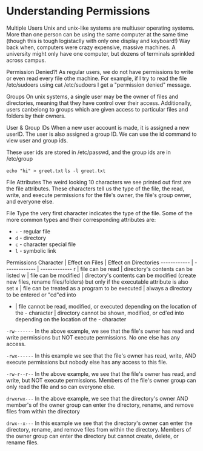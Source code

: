 # Understanding Permissions

Multiple Users
Unix and unix-like systems are multiuser operating systems. More than one person can be using the same computer at the same time (though this is tough logistaclly with only one display and keyboard!)
Way back when, computers were crazy expensive, massive machines. A university might only have one computer, but dozens of terminals sprinkled across campus.

Permission Denied?!
As regular users, we do not have permissions to write or even read every file othe machine.
For example, if I try to read the file /etc/sudoers using cat /etc/sudoers I get a "permission denied" message.

Groups
On unix systems, a single user may be the owner of files and directories, meaning that they have control over their access.
Additionally, users canbelong to groups which are given access to particular files and folders by their owners.

User & Group IDs
When a new user account is made, it is assigned a new userID. The user is also assigned a group ID.
We can use the id command to view user and group ids.

These user ids are stored in /etc/passwd, and the group ids are in /etc/group

`echo "hi" > greet.txt`
`ls -l greet.txt`

File Attributes
The weird looking 10 characters we see printed out first are the file attributes.
These characters tell us the type of the file, the read, write, and execute permissions for the file's owner, the file's group owner, and everyone else.

File Type
the very first character indicates the type of the file. Some of the more common types and their corresponding attributes are: 
- `-` - regular file
- `d` - directory
- `c` - character special file
- `l` - symbolic link

Permissions
Character | Effect on Files | Effect on Directories
------------ | ------------- | ------------- 
r | file can be read | directory's contents can be listed
w | file can be modified | directory's contents can be modified (create new files, rename files/folders) but only if the executable attribute is also set
x | file can be treated as a program to be executed | always a directory to be entered or "cd"ed into
- | file cannot be read, modified, or executed depending on the location of the - character | directory cannot be shown, modified, or cd'ed into depending on the location of the - character

`-rw-------`
In the above example, we see that the file's owner has read and write permissions but NOT execute permissions.
No one else has any access.

`-rwx------`
In this example we see that the file's owner has read, write, AND execute permissions but nobody else has any access to this file.

`-rw-r--r--`
In the above example, we see that the file's owner has read, and write, but NOT execute permissions.
Members of the file's owner group can only read the file and so can everyone else.

`drwxrwx---`
In the above example, we see that the directory's owner AND member's of the owner group can enter the directory, rename, and remove files from within the directory

`drwx--x---`
In this example we see that the directory's owner can enter the directory, rename, and remove files from within the directory. Members of the owner group can enter the directory but cannot create, delete, or rename files.